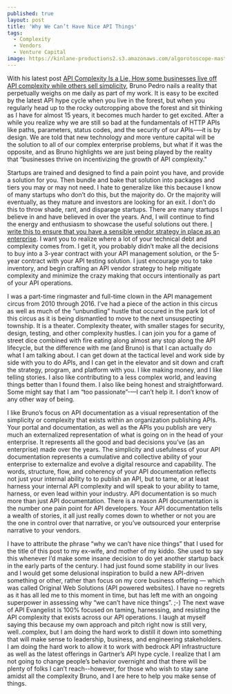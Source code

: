 ```yaml
---
published: true
layout: post
title: 'Why We Can’t Have Nice API Things'
tags:
  - Complexity
  - Vendors
  - Venture Capital
image: https://kinlane-productions2.s3.amazonaws.com/algorotoscope-master/birth-of-a-nation-old-small-town-buildings.jpeg
---
```

With his latest post [API Complexity Is a Lie, How some businesses live off API complexity while others sell simplicity](https://apichangelog.substack.com/p/api-complexity-is-a-lie), Bruno Pedro nails a reality that perpetually weighs on me daily as part of my work. It is easy to be excited by the latest API hype cycle when you live in the forest, but when you regularly head up to the rocky outcropping above the forest and sit thinking as I have for almost 15 years, it becomes much harder to get excited. After a while you realize why we are still so bad at the fundamentals of HTTP APIs like paths, parameters, status codes, and the security of our APIs-—it is by design. We are told that new technology and more venture capital will be the solution to all of our complex enterprise problems, but what if it was the opposite, and as Bruno highlights we are just being played by the reality that “businesses thrive on incentivizing the growth of API complexity."

Startups are trained and designed to find a pain point you have, and provide a solution for you. Then bundle and bake that solution into packages and tiers you may or may not need. I hate to generalize like this because I know of many startups who don’t do this, but the majority do. Or the majority will eventually, as they mature and investors are looking for an exit. I don’t do this to throw shade, rant, and disparage startups. There are many startups I believe in and have believed in over the years. And, I will continue to find the energy and enthusiasm to showcase the useful solutions out there. [I write this to ensure that you have a sensible vendor strategy in place as an enterprise](https://apievangelist.com/2024/09/02/having-a-clear-api-vendor-strategy/). I want you to realize where a lot of your technical debt and complexity comes from. I get it, you probably didn’t make all the decisions to buy into a 3-year contract with your API management solution, or the 5-year contract with your API testing solution. I just encourage you to take inventory, and begin crafting an API vendor strategy to help mitigate complexity and minimize the crazy making that occurs intentionally as part of your API operations.

I was a part-time ringmaster and full-time clown in the API management circus from 2010 through 2016. I’ve had a piece of the action in this circus as well as much of the “unbundling” hustle that occured in the park lot of this circus as it is being dismantled to move to the next unsuspecting township. It is a theater. Complexity theater, with smaller stages for security, design, testing, and other complexity hustles. I can join you for a game of street dice combined with fire eating along almost any stop along the API lifecycle, but the difference with me (and Bruno) is that I can actually do what I am talking about. I can get down at the tactical level and work side by side with you to do APIs, and I can get in the elevator and sit down and craft the strategy, program, and platform with you. I like making money, and I like telling stories. I also like contributing to a less complex world, and leaving things better than I found them. I also like being honest and straightforward. Some might say that I am “too passionate”-—I can’t help it. I don’t know of any other way of being.

I like Bruno’s focus on API documentation as a visual representation of the simplicity or complexity that exists within an organization publishing APIs. Your portal and documentation, as well as the APIs you publish are very much an externalized representation of what is going on in the head of your enterprise. It represents all the good and bad decisions you’ve (as an enterprise) made over the years. The simplicity and usefulness of your API documentation represents a cumulative and collective ability of your enterprise to externalize and evolve a digital resource and capability. The words, structure, flow, and coherency of your API documentation reflects not just your internal ability to to publish an API, but to tame, or at least harness your internal API complexity and will speak to your ability to tame, harness, or even lead within your industry. API documentation is so much more than just API documentation. There is a reason API documentation is the number one pain point for API developers. Your API documentation tells a wealth of stories, it all just really comes down to whether or not you are the one in control over that narrative, or you’ve outsourced your enterprise narrative to your vendors. 

I have to attribute the phrase “why we can’t have nice things” that I used for the title of this post to my ex-wife, and mother of my kiddo. She used to say this whenever I’d make some insane decision to do yet another startup back in the early parts of the century. I had just found some stability in our lives and I would get some delusional inspiration to build a new API-driven something or other, rather than focus on my core business offering — which was called Original Web Solutions (API powered websites). I have no regrets as it has all led me to this moment in time, but has left me with an ongoing superpower in assessing why “we can’t have nice things”. ;-) The next wave of API Evangelist is 100% focused on taming, harnessing, and resisting the API complexity that exists across our API operations. I laugh at myself saying this because my own approach and pitch right now is still very, well..complex, but I am doing the hard work to distill it down into something that will make sense to leadership, business, and engineering stakeholders. I am doing the hard work to allow it to work with bedrock API infrastructure as well as the latest offerings in Gartner’s API hype cycle. I realize that I am not going to change people’s behavior overnight and that there will be plenty of folks I can’t reach--however, for those who wish to stay sane amidst all the complexity Bruno, and I are here to help you make sense of things.